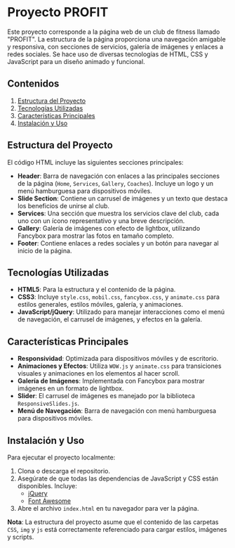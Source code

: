 # Proyecto PROFIT

Este proyecto corresponde a la página web de un club de fitness llamado "PROFIT". La estructura de la página proporciona una navegación amigable y responsiva, con secciones de servicios, galería de imágenes y enlaces a redes sociales. Se hace uso de diversas tecnologías de HTML, CSS y JavaScript para un diseño animado y funcional.

## Contenidos

1. [Estructura del Proyecto](#estructura-del-proyecto)
2. [Tecnologías Utilizadas](#tecnologías-utilizadas)
3. [Características Principales](#características-principales)
4. [Instalación y Uso](#instalación-y-uso)

## Estructura del Proyecto

El código HTML incluye las siguientes secciones principales:

- **Header**: Barra de navegación con enlaces a las principales secciones de la página (`Home`, `Services`, `Gallery`, `Coaches`). Incluye un logo y un menú hamburguesa para dispositivos móviles.
- **Slide Section**: Contiene un carrusel de imágenes y un texto que destaca los beneficios de unirse al club.
- **Services**: Una sección que muestra los servicios clave del club, cada uno con un ícono representativo y una breve descripción.
- **Gallery**: Galería de imágenes con efecto de lightbox, utilizando Fancybox para mostrar las fotos en tamaño completo.
- **Footer**: Contiene enlaces a redes sociales y un botón para navegar al inicio de la página.

## Tecnologías Utilizadas

- **HTML5**: Para la estructura y el contenido de la página.
- **CSS3**: Incluye `style.css`, `mobil.css`, `fancybox.css`, y `animate.css` para estilos generales, estilos móviles, galería, y animaciones.
- **JavaScript/jQuery**: Utilizado para manejar interacciones como el menú de navegación, el carrusel de imágenes, y efectos en la galería.

## Características Principales

- **Responsividad**: Optimizada para dispositivos móviles y de escritorio.
- **Animaciones y Efectos**: Utiliza `WOW.js` y `animate.css` para transiciones visuales y animaciones en los elementos al hacer scroll.
- **Galería de Imágenes**: Implementada con Fancybox para mostrar imágenes en un formato de lightbox.
- **Slider**: El carrusel de imágenes es manejado por la biblioteca `ResponsiveSlides.js`.
- **Menú de Navegación**: Barra de navegación con menú hamburguesa para dispositivos móviles.

## Instalación y Uso

Para ejecutar el proyecto localmente:

1. Clona o descarga el repositorio.
2. Asegúrate de que todas las dependencias de JavaScript y CSS están disponibles. Incluye:
   - [jQuery](https://code.jquery.com/jquery-3.7.1.js)
   - [Font Awesome](https://cdnjs.cloudflare.com/ajax/libs/font-awesome/6.0.0-beta3/css/all.min.css)
3. Abre el archivo `index.html` en tu navegador para ver la página.

**Nota**: La estructura del proyecto asume que el contenido de las carpetas `CSS`, `img` y `js` está correctamente referenciado para cargar estilos, imágenes y scripts.
